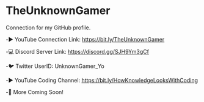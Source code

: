 # TheUnknownGamer
Connection for my GitHub profile.

-▶️ YouTube Connection Link: https://bit.ly/TheUnknownGamer

-💻 Discord Server Link: https://discord.gg/SJH9Ym3gCf

-🐦 Twitter UserID: UnknownGamer_Yo

-▶️ YouTube Coding Channel: https://bit.ly/HowKnowledgeLooksWithCoding

-🌟 More Coming Soon!
